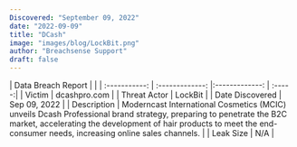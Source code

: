 ```yaml
---
Discovered: "September 09, 2022"
date: "2022-09-09"
title: "DCash"
image: "images/blog/LockBit.png"
author: "Breachsense Support"
draft: false
---
```


| Data Breach Report           |              | 
| :-----------: | :-------------:     |:-------------:    | :-----:|
| Victim      | dcashpro.com      | 
| Threat Actor      | LockBit      | 
| Date Discovered      | Sep 09, 2022      | 
| Description      |  Moderncast International Cosmetics (MCIC) unveils Dcash Professional brand strategy, preparing to penetrate the B2C market, accelerating the development of hair products to meet the end-consumer needs, increasing online sales channels.     | 
| Leak Size      | N/A      | 

